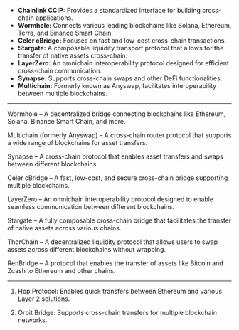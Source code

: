 -   **Chainlink CCIP:** Provides a standardized interface for building cross-chain applications.
-   **Wormhole:** Connects various leading blockchains like Solana, Ethereum, Terra, and Binance Smart Chain.
-   **Celer cBridge:** Focuses on fast and low-cost cross-chain transactions.
-   **Stargate:** A composable liquidity transport protocol that allows for the transfer of native assets cross-chain.
-   **LayerZero:** An omnichain interoperability protocol designed for efficient cross-chain communication.
-   **Synapse:** Supports cross-chain swaps and other DeFi functionalities.
-   **Multichain:** Formerly known as Anyswap, facilitates interoperability between multiple blockchains.


------

Wormhole – A decentralized bridge connecting blockchains like Ethereum, Solana, Binance Smart Chain, and more.

Multichain (formerly Anyswap) – A cross-chain router protocol that supports a wide range of blockchains for asset transfers.

Synapse – A cross-chain protocol that enables asset transfers and swaps between different blockchains.

Celer cBridge – A fast, low-cost, and secure cross-chain bridge supporting multiple blockchains.

LayerZero – An omnichain interoperability protocol designed to enable seamless communication between different blockchains.

Stargate – A fully composable cross-chain bridge that facilitates the transfer of native assets across various chains.

ThorChain – A decentralized liquidity protocol that allows users to swap assets across different blockchains without wrapping.

RenBridge – A protocol that enables the transfer of assets like Bitcoin and Zcash to Ethereum and other chains.

---------

1.  Hop Protocol: Enables quick transfers between Ethereum and various Layer 2 solutions.

2.  Orbit Bridge: Supports cross-chain transfers for multiple blockchain networks.